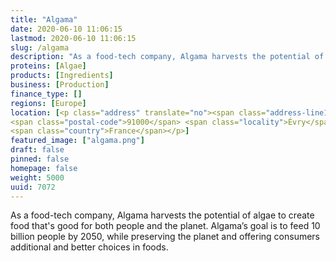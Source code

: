 ```yaml
---
title: "Algama"
date: 2020-06-10 11:06:15
lastmod: 2020-06-10 11:06:15
slug: /algama
description: "As a food-tech company, Algama harvests the potential of algae to create food that's good for both people and the planet. Algama’s goal is to feed 10 billion people by 2050, while preserving the planet and offering consumers additional and better choices in foods."
proteins: [Algae]
products: [Ingredients]
business: [Production]
finance_type: []
regions: [Europe]
location: [<p class="address" translate="no"><span class="address-line1">Rue Pierre Fontaine</span><br>
<span class="postal-code">91000</span> <span class="locality">Évry</span><br>
<span class="country">France</span></p>]
featured_image: ["algama.png"]
draft: false
pinned: false
homepage: false
weight: 5000
uuid: 7072
---
```

<p>As a food-tech company, Algama harvests the potential of algae to create food that's good for both people and the planet. Algama’s goal is to feed 10 billion people by 2050, while preserving the planet and offering consumers additional and better choices in foods.</p>
